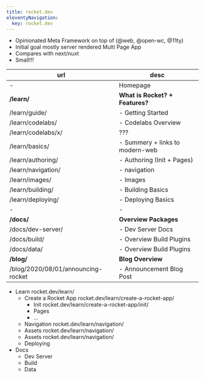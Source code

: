 ```yaml
---
title: rocket.dev
eleventyNavigation:
  key: rocket.dev
---
```


- Opinionated Meta Framework on top of (@web, @open-wc, @11ty)
- Initial goal mostly server rendered Multi Page App
- Compares with next/nuxt
- Small!!!

| url                                | desc                            |
| ---------------------------------- | ------------------------------- |
| -                                  | Homepage                        |
| **/learn/**                        | **What is Rocket? + Features?** |
| /learn/guide/                      | - Getting Started               |
| /learn/codelabs/                   | - Codelabs Overview             |
| /learn/codelabs/x/                 | ???                             |
| /learn/basics/                     | - Summery + links to modern-web |
| /learn/authoring/                  | - Authoring (Init + Pages)      |
| /learn/navigation/                 | - navigation                    |
| /learn/images/                     | - Images                        |
| /learn/building/                   | - Building Basics               |
| /learn/deploying/                  | - Deploying Basics              |
| -                                  | -                               |
| **/docs/**                         | **Overview Packages**           |
| /docs/dev-server/                  | - Dev Server Docs               |
| /docs/build/                       | - Overview Build Plugins        |
| /docs/data/                        | - Overview Build Plugins        |
| **/blog/**                         | **Blog Overview**               |
| /blog/2020/08/01/announcing-rocket | - Announcement Blog Post        |

- Learn rocket.dev/learn/
  - Create a Rocket App rocket.dev/learn/create-a-rocket-app/
    - Init rocket.dev/learn/create-a-rocket-app/init/
    - Pages
    - ...
  - Navigation rocket.dev/learn/navigation/
  - Assets rocket.dev/learn/navigation/
  - Assets rocket.dev/learn/navigation/
  - Deploying
- Docs
  - Dev Server
  - Build
  - Data
